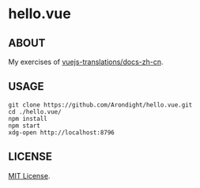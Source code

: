 # hello.vue

## ABOUT

My exercises of [vuejs-translations/docs-zh-cn](https://github.com/vuejs-translations/docs-zh-cn.git).

## USAGE

```
git clone https://github.com/Arondight/hello.vue.git
cd ./hello.vue/
npm install
npm start
xdg-open http://localhost:8796
```

## LICENSE

[MIT License](LICENSE).
